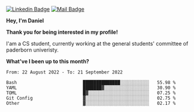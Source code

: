 [![Linkedin Badge](https://img.shields.io/badge/-LinkedIn-0e76a8?style=flat-square&logo=Linkedin&logoColor=white)](https://www.linkedin.com/in/daniel-negi-592ba3223/)
[![Mail Badge](https://img.shields.io/badge/Gmail-D14836?style=flat-square&logo=gmail&logoColor=white)](mailto:daniel.ravi.negi@googlemail.com)

**Hey, I'm Daniel**

**Thank you for being interested in my profile!**

I'am a CS student, currently working at the general students' committee of paderborn univeristy.

**What've I been up to this month?** 

<!--START_SECTION:waka-->

```text
From: 22 August 2022 - To: 21 September 2022

Bash                         ██████████████░░░░░░░░░░░   55.98 %
YAML                         ███████▓░░░░░░░░░░░░░░░░░   30.90 %
TOML                         █▓░░░░░░░░░░░░░░░░░░░░░░░   07.25 %
Git Config                   ▓░░░░░░░░░░░░░░░░░░░░░░░░   02.75 %
Other                        ▓░░░░░░░░░░░░░░░░░░░░░░░░   02.17 %
```

<!--END_SECTION:waka-->
